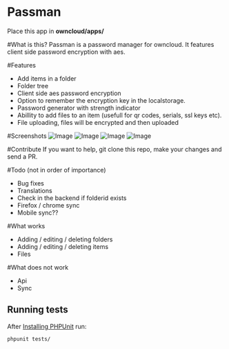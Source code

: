 # Passman
Place this app in **owncloud/apps/**

#What is this?
Passman is a password manager for owncloud.
It features client side password encryption with aes.

#Features
- Add items in a folder
- Folder tree
- Client side aes password encryption
- Option to remember the encryption key in the localstorage.
- Password generator with strength indicator
- Abillity to add files to an item (usefull for qr codes, serials, ssl keys etc).
- File uploading, files will be encrypted and then uploaded

#Screenshots
![Image](http://puu.sh/9NZUY/18d04fcb48.png)
![Image](http://puu.sh/9NZWv/a55c6e5da5.png)
![Image](http://puu.sh/9NZXr/3928a964a9.png)
![Image](http://puu.sh/9NZYh/f044d9f147.png)


#Contribute
If you want to help, git clone this repo, make your changes and send a PR.

#Todo (not in order of importance)
 - Bug fixes
 - Translations
 - Check in the backend if folderid exists
 - Firefox / chrome sync
 - Mobile sync??
 
#What works
- Adding / editing / deleting folders
- Adding / editing / deleting items
- Files

#What does not work
- Api
- Sync
## Running tests
After [Installing PHPUnit](http://phpunit.de/getting-started.html) run:

    phpunit tests/
